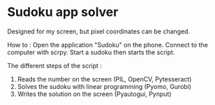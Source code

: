 # Sudoku app solver
 
Designed for my screen, but pixel coordinates can be changed.

How to :
Open the application "Sudoku" on the phone.
Connect to the computer with scrpy.
Start a sudoku then starts the script.

The different steps of the script :
1) Reads the number on the screen (PIL, OpenCV, Pytesseract)
2) Solves the sudoku with linear programming (Pyomo, Gurobi)
3)  Writes the solution on the screen (Pyautogui, Pynput)

